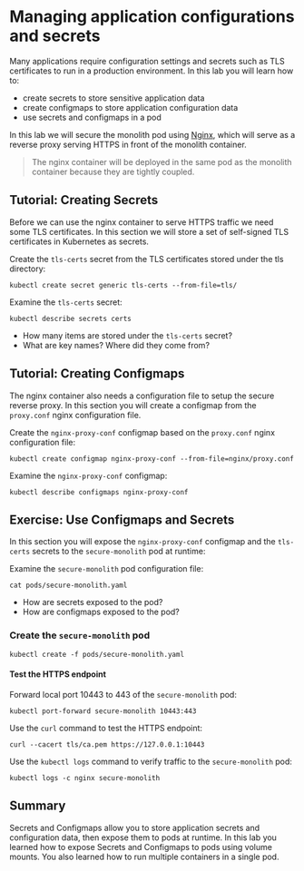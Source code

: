 # Managing application configurations and secrets

Many applications require configuration settings and secrets such as TLS certificates to run in a production environment. In this lab you will learn how to:

* create secrets to store sensitive application data
* create configmaps to store application configuration data
* use secrets and configmaps in a pod

In this lab we will secure the monolith pod using [Nginx](http://nginx.org/en), which will serve as a reverse proxy serving HTTPS in front of the monolith container.

> The nginx container will be deployed in the same pod as the monolith container because they are tightly coupled.

## Tutorial: Creating Secrets

Before we can use the nginx container to serve HTTPS traffic we need some TLS certificates. In this section we will store a set of self-signed TLS certificates in Kubernetes as secrets.

Create the `tls-certs` secret from the TLS certificates stored under the tls directory:

```
kubectl create secret generic tls-certs --from-file=tls/
```

Examine the `tls-certs` secret:

```
kubectl describe secrets certs
```

* How many items are stored under the `tls-certs` secret?
* What are key names? Where did they come from?

## Tutorial: Creating Configmaps

The nginx container also needs a configuration file to setup the secure reverse proxy. In this section you will create a configmap from the `proxy.conf` nginx configuration file.

Create the `nginx-proxy-conf` configmap based on the `proxy.conf` nginx configuration file:

```
kubectl create configmap nginx-proxy-conf --from-file=nginx/proxy.conf
```

Examine the `nginx-proxy-conf` configmap:

```
kubectl describe configmaps nginx-proxy-conf
```

## Exercise: Use Configmaps and Secrets

In this section you will expose the `nginx-proxy-conf` configmap and the `tls-certs` secrets to the `secure-monolith` pod at runtime:

Examine the `secure-monolith` pod configuration file:

```
cat pods/secure-monolith.yaml
```

* How are secrets exposed to the pod?
* How are configmaps exposed to the pod?

### Create the `secure-monolith` pod

```
kubectl create -f pods/secure-monolith.yaml
```

#### Test the HTTPS endpoint

Forward local port 10443 to 443 of the `secure-monolith` pod:

```
kubectl port-forward secure-monolith 10443:443
```

Use the `curl` command to test the HTTPS endpoint:

```
curl --cacert tls/ca.pem https://127.0.0.1:10443
```

Use the `kubectl logs` command to verify traffic to the `secure-monolith` pod:

```
kubectl logs -c nginx secure-monolith
```

## Summary

Secrets and Configmaps allow you to store application secrets and configuration data, then expose them to pods at runtime. In this lab you learned how to expose Secrets and Configmaps to pods using volume mounts. You also learned how to run multiple containers in a single pod.
